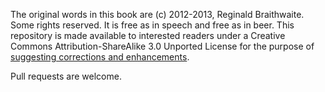 The original words in this book are (c) 2012-2013, Reginald Braithwaite. Some rights reserved. It is free as in speech and free as in beer. This repository is made available to interested readers under a Creative Commons Attribution-ShareAlike 3.0 Unported License for the purpose of [suggesting corrections and enhancements](https://github.com/raganwald/javascript-allonge/issues).

Pull requests are welcome.
